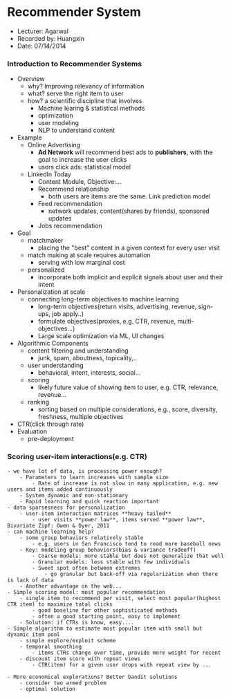 Recommender System
==================

* Lecturer: Agarwal
* Recorded by: Huangxin
* Date: 07/14/2014

### Introduction to Recommender Systems
- Overview
	- why? Improving relevancy of information
	- what? serve the right item to user 
	- how? a scientific discipline that involves
		- Machine learing & statistical methods
		- optimization
		- user modeling
		- NLP to understand content
- Example
	- Online Advertising
		- **Ad Network** will recommend best ads to **publishers**, with the goal to increase the user clicks
		- users click ads: statistical model
	- LinkedIn Today
		- Content Module, Objective:...
		- Recommend relationship
			- both users are items are the same. Link prediction model
		- Feed recommendation
			- network updates, content(shares by friends), sponsored updates
		- Jobs recommendation
- Goal
	- matchmaker
		- placing the "best" content in a given context for every user visit
	- match making at scale requires automation
		- serving with low marginal cost
	- personalized
		- incorporate both implicit and explicit signals about user and their intent
- Personalization at scale
	- connecting long-term objectives to machine learning
		- long-term objectives(return visits, advertising, revenue, sign-ups, job apply..)
		- formulate objectives(proxies, e.g. CTR, revenue, multi-objectives...)
		- Large scale optimization via ML, UI changes
- Algorithmic Components
	- content filtering and understanding
		- junk, spam, aboutness, topicality,..
	- user understanding
		- behavioral, intent, interests, social...
	- scoring
		- likely future value of showing item to user, e.g. CTR, relevance, revenue...
	- ranking
		- sorting based on multiple considerations, e.g., score, diversity, freshness, multiple objectives
- CTR(click through rate)
- Evaluation
	- pre-deployment

### Scoring user-item interactions(e.g. CTR)
	- we have lot of data, is processing power enough?
		- Parameters to learn increases with sample size
			- Rate of increase is not slow in many application, e.g. new users and items added continuously
		- System dynamic and non-stationary
		- Rapid learning and quick reaction important
	- data sparsesness for personalization
		- user-item interaction matrices **heavy tailed**
			- user visits **power law**, items served **power law**, Bivariate Zipf: Owen & Dyer, 2011
	- can machine learning help?
		- some group behaviors relatively stable
			- e.g. users in San Francisco tend to read more baseball news
		- Key: modeling group behaviors(bias & variance tradeoff)
			- Coarse models: more stable but does not generalize that well
			- Granular models: less stable with few individuals
			- Sweet spot often between extremes
				- go granular but back-off via regularization when there is lack of data
		- Another advantage on the web...
	- Simple scoring model: most popular recommendation	
		- single item to recommend per visit, select most popular(highest CTR item) to maximize total clicks
			- good baseline for other sophisticated methods
			- often a good starting point, easy to implement
		- Solution: if CTRs is know, easy....
	- Simple algorithm to estimate most popular item with small but dynamic item pool
		- simple explore/exploit scheme
		- temporal smoothing
			- items CTRs change over time, provide more weight for recent
		- discount item score with repeat views
			- CTR(item) for a given user drops with repeat view by ...

	- More economical explorations? Better bandit solutions
		- consider two armed problem
		- optimal solution
	
			
		